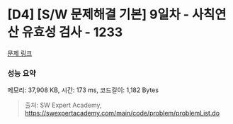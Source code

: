 # [D4] [S/W 문제해결 기본] 9일차 - 사칙연산 유효성 검사 - 1233 

[문제 링크](https://swexpertacademy.com/main/code/problem/problemDetail.do?contestProbId=AV141176AIwCFAYD) 

### 성능 요약

메모리: 37,908 KB, 시간: 173 ms, 코드길이: 1,182 Bytes



> 출처: SW Expert Academy, https://swexpertacademy.com/main/code/problem/problemList.do